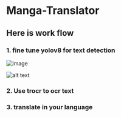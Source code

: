 # Manga-Translator

## Here is work flow

### 1. fine tune yolov8 for text detection
![image]([https://user-images.githubusercontent.com/98932144/229327417-2419e914-cf61-485b-9c6d-5b3732cdbf1a.png](https://github.com/NawinMasterM/Manga-Translator/blob/main/images/yolo_crop1.png))

![alt text](https://github.com/NawinMasterM/Manga-Translator/images/yolo_crop.png)
### 2. Use trocr to ocr text
### 3. translate in your language
